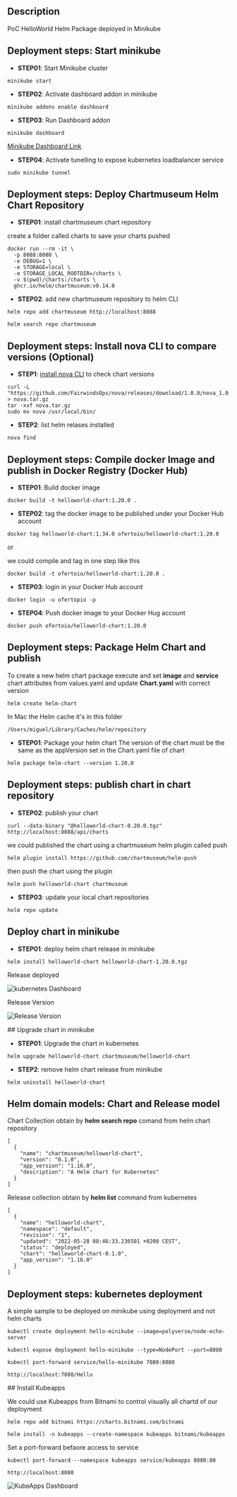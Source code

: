 ## Description

PoC HelloWorld Helm Package deployed in Minikube

## Deployment steps: Start minikube

- **STEP01**: Start Minikube cluster
```shell
minikube start
```

- **STEP02**: Activate dashboard addon in minikube
```shell
minikube addons enable dashboard
```

- **STEP03**: Run Dashboard addon
```shell
minikube dashboard
```
[Minikube Dashboard Link](http://127.0.0.1:39221/api/v1/namespaces/kubernetes-dashboard/services/http:kubernetes-dashboard:/proxy/#/service?namespace=default)

- **STEP04**: Activate tunelling to expose kubernetes loadbalancer service
```shell
sudo minikube tunnel
```

## Deployment steps: Deploy Chartmuseum Helm Chart Repository

- **STEP01**: install chartmuseum chart repository

create a folder called charts to save your charts pushed

```shell
docker run --rm -it \
  -p 8088:8080 \
  -e DEBUG=1 \
  -e STORAGE=local \
  -e STORAGE_LOCAL_ROOTDIR=/charts \
  -v $(pwd)/charts:/charts \
  ghcr.io/helm/chartmuseum:v0.14.0
```

- **STEP02**: add new chartmuseum repository to helm CLI

```shell
helm repo add chartmuseum http://localhost:8088

helm search repo chartmuseum
```

## Deployment steps: Install nova CLI to compare versions (Optional)

- **STEP1**: [install nova CLI](https://nova.docs.fairwinds.com/installation/#installation) to check chart versions
```shell
curl -L "https://github.com/FairwindsOps/nova/releases/download/1.0.0/nova_1.0.0_linux_amd64.tar.gz" > nova.tar.gz
tar -xvf nova.tar.gz
sudo mv nova /usr/local/bin/
```

- **STEP2**: list helm relases installed
```shell
nova find
```

## Deployment steps: Compile docker Image and publish in Docker Registry (Docker Hub)

- **STEP01**: Build docker image
```shell
docker build -t helloworld-chart:1.20.0 .
```

- **STEP02**: tag the docker image to be published under your Docker Hub account
```shell
docker tag helloworld-chart:1.34.0 ofertoio/helloworld-chart:1.20.0
```

or 

we could compile and tag in one step like this
```shell
docker build -t ofertoio/helloworld-chart:1.20.0 .
```

- **STEP03**: login in your Docker Hub account
```shell
docker login -u ofertopio -p
```

- **STEP04**: Push docker image to your Docker Hug account
```shell
docker push ofertoio/helloworld-chart:1.20.0
```

## Deployment steps: Package Helm Chart and publish

To create a new helm chart package execute and set **image** and **service** chart attributes from values.yaml and update **Chart.yaml** with correct version

```shell
helm create helm-chart
```

In Mac the Helm cache it's in this folder

```shell
/Users/miguel/Library/Caches/helm/repository
```

- **STEP01**: Package your helm chart
The version of the chart must be the same as the appVersion set in the Chart.yaml file of chart

```shell
helm package helm-chart --version 1.20.0
```

## Deployment steps: publish chart in chart repository

- **STEP02**: publish your chart

```shell
curl --data-binary "@helloworld-chart-0.20.0.tgz" http://localhost:8088/api/charts
```

we could published the chart using a chartmuseum helm plugin called push

```shell
helm plugin install https://github.com/chartmuseum/helm-push
```

then push the chart using the plugin
```shell
helm push helloworld-chart chartmuseum
```

- **STEP03**: update your local chart repositories

```shell
helm repo update
```

## Deploy chart in minikube 

- **STEP01**: deploy helm chart release in minikube
```shell
helm install helloworld-chart helloworld-chart-1.20.0.tgz
```

Release deployed

![kubernetes Dashboard](captures/kubernetes_dashboard.png "kubernetes Dashboard")

Release Version

![Release Version](captures/Release_Version.png "Release Version")

## Upgrade chart in minikube 

- **STEP01**: Upgrade the chart in kubernetes

```shell
helm upgrade helloworld-chart chartmuseum/helloworld-chart
```

- **STEP2**: remove helm chart release from minikube
```shell
helm uninstall helloworld-chart
```

## Helm domain models: Chart and Release model

Chart Collection obtain by **helm search repo** comand from helm chart repository

```shell
[
  {
    "name": "chartmuseum/helloworld-chart",
    "version": "0.1.0",
    "app_version": "1.16.0",
    "description": "A Helm chart for Kubernetes"
  }
]
```

Release collection obtain by **helm list** command from kubernetes

```shell
[
  {
    "name": "helloworld-chart",
    "namespace": "default",
    "revision": "1",
    "updated": "2022-05-28 08:46:33.236501 +0200 CEST",
    "status": "deployed",
    "chart": "helloworld-chart-0.1.0",
    "app_version": "1.16.0"
  }
]
```

## Deployment steps: kubernetes deployment

A simple sample to be deployed on minikube using deployment and not helm charts

```shell
kubectl create deployment hello-minikube --image=polyverse/node-echo-server
```

```shell
kubectl expose deployment hello-minikube --type=NodePort --port=8080
```

```shell
kubectl port-forward service/hello-minikube 7080:8080

http://localhost:7080/Hello
```

## Install Kubeapps

We could use Kubeapps from Bitnami to control visually all chartd of our deployment

```shell
helm repo add bitnami https://charts.bitnami.com/bitnami
    
helm install -n kubeapps --create-namespace kubeapps bitnami/kubeapps
```

Set a port-forward befaore access to service
```shell
kubectl port-forward --namespace kubeapps service/kubeapps 8080:80

http://localhost:8080
```

![KubeApps Dashboard](captures/kubernetes_kubeapps.png "KubeApps Dashboard")
